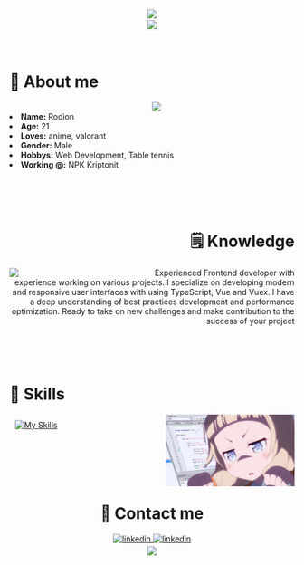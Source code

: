<div align="center">
<!-- <img src="https://github.com/innng/innng/assets/26755058/5e0ce0fb-c544-4f8c-a307-5849165746d0" width="25%" align="right" /> -->
<div width="70%">
    <img src="https://readme-typing-svg.demolab.com?font=Fira+Code&duration=2000&pause=200&color=14E4AE&center=true&multiline=true&repeat=false&random=false&width=435&height=80&lines=Hi!+I'm+Rodya%2C+a+web+developer.;+%E3%82%88%E3%82%8D%E3%81%97%E3%81%8F"/>
</div>
<img src="https://miro.medium.com/v2/resize:fit:944/format:webp/0*F4t8-xz-b98ZcvEH.gif" width="50%"/>

</div>
<br><br>
<h1>🌸 About me</h1>
<div>
    <div align="center">
        <img src="https://i.pinimg.com/originals/6b/5f/e5/6b5fe5fa5fffdc55605b3dba3f51f128.gif" width="50%" align="right"/>
    </div>
<br>
    <div>
        <li>
        <b>Name:</b> Rodion</li>
        <li>
        <b>Age:</b> 21</li>
        <li>
        <b>Loves:</b> anime, valorant
        </li>
        <li>
        <b>Gender:</b> Male 
        </li>
        <li>
        <b>Hobbys:</b> Web Development, Table tennis
        </li>
        <li>
        <b>Working @:</b> NPK Kriptonit</li>
    </div>
</div>
<br><br>
<br><br>
<h1 align="right">🗒 Knowledge</h1>    
<div c>
    <div align="center">
        <img src="https://user-images.githubusercontent.com/78994881/228387237-3d1de50f-8a4b-4e0d-9c79-0a65de6de6ba.gif" width="40%" align="left"/>
    </div>
    <p width="40%" align="right">Experienced Frontend developer with experience working on various projects. I specialize on developing modern and responsive user interfaces with using TypeScript, Vue and Vuex. I have a deep understanding of best practices development and performance optimization. Ready to take on new challenges and make contribution to the success of your project</p>    
</div>
<br>
<br><br>

<h1>📒 Skills</h1> 
    <div align="center"><img src="./assets/maxresdefault.jpg" width="45%" align="right"/></div>

<p align="left">
     <a href="https://skillicons.dev" width="45%" >
        <img style="margin: 10px" src="https://skillicons.dev/icons?i=git,github,css,html,vue,js,ts,react,express,nuxt,docker,nodejs,go,php&perline=7"alt="My Skills"/> 
    </a>
    
</p>
<br><br>
<br><br>

<h1 align="center">📝 Contact me</h1>    

<div align="center">
<div>
<a href="https://www.linkedin.com/in/rodiontiunov/" target="_blank">
<img src="https://img.shields.io/badge/linkedin-%231E77B5.svg?&style=for-the-badge&logo=linkedin&logoColor=white" alt=linkedin style="margin-bottom: 5px;" />
</a>
<a href="t.me/TRodya" target="_blank">
<img src="https://img.shields.io/badge/TRodya-2CA5E0?style=for-the-badge&logo=telegram&logoColor=white" alt=linkedin style="margin-bottom: 5px;" />
</a>
<div>
<img src="https://i0.wp.com/i.pinimg.com/originals/e1/e7/1b/e1e71b7426513a0e11b97bb121e8fc62.gif?w=900&ssl=1" width="45%"/>


</div>



